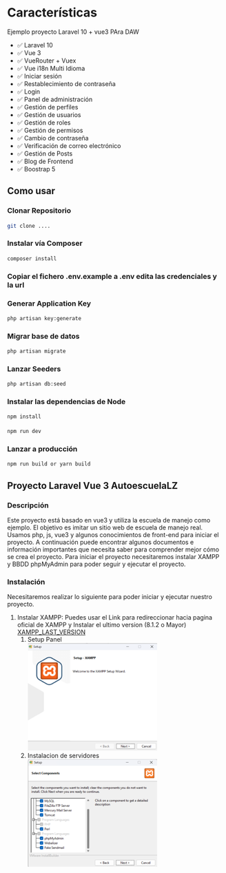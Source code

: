 # Características

Ejemplo proyecto Laravel 10 + vue3 PAra DAW

- ✅ Laravel 10
- ✅ Vue 3
- ✅ VueRouter + Vuex
- ✅ Vue i18n Multi Idioma
- ✅ Iniciar sesión
- ✅ Restablecimiento de contraseña
- ✅ Login
- ✅ Panel de administración
- ✅ Gestión de perfiles
- ✅ Gestión de usuarios
- ✅ Gestión de roles
- ✅ Gestión de permisos
- ✅ Cambio de contraseña
- ✅ Verificación de correo electrónico
- ✅ Gestión de Posts
- ✅ Blog de Frontend
- ✅ Boostrap 5


## Como usar
### Clonar Repositorio 

```bash
git clone ....
```

### Instalar vía Composer

```bash
composer install
```

### Copiar el fichero .env.example  a .env edita las credenciales y la url


### Generar Application Key

```bash
php artisan key:generate
```

### Migrar base de datos

```bash
php artisan migrate
```

### Lanzar Seeders

```bash
php artisan db:seed
```

### Instalar las dependencias de Node

```bash
npm install

npm run dev
```
### Lanzar a producción

```bash
npm run build or yarn build
```


## Proyecto Laravel Vue 3 AutoescuelaLZ
### Descripción
Este proyecto está basado en vue3 y utiliza la escuela de manejo como ejemplo. El objetivo es imitar un sitio web de escuela de manejo real. Usamos php, js, vue3 y algunos conocimientos de front-end para iniciar el proyecto. A continuación puede encontrar algunos documentos e información importantes que necesita saber para comprender mejor cómo se crea el proyecto. 
Para iniciar el proyecto necesitaremos instalar XAMPP y BBDD phpMyAdmin para poder seguir y ejecutar el proyecto.

### Instalación
Necesitaremos realizar lo siguiente para poder iniciar y ejecutar nuestro proyecto.
1. Instalar XAMPP:
   Puedes usar el Link para redireccionar hacia pagina oficial de XAMPP y Instalar el ultimo version  (8.1.2 o Mayor)
   [XAMPP_LAST_VERSION](https://www.apachefriends.org/es/download.html)  
   1. Setup Panel  
      <img src="/readmeSource/SetupXampp.png" alt="Setup" width="300" height="250">  
   2. Instalacion de servidores
      <img src="/readmeSource/Setup2Xampp.png" alt="Setup" width="300" height="250"> 
